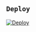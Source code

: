 ## ```Deploy```

[![Deploy](https://www.herokucdn.com/deploy/button.svg)](https://heroku.com/deploy?template=https://github.com/ownsanzzz/sanzbotzv1/)
